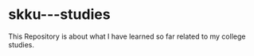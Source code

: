 # skku---studies
This Repository is about what I have learned so far related to my college studies.
